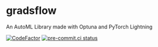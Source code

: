 # gradsflow
An AutoML Library made with Optuna and PyTorch Lightning

[![CodeFactor](https://www.codefactor.io/repository/github/gradsflow/gradsflow/badge)](https://www.codefactor.io/repository/github/gradsflow/gradsflow)
[![pre-commit.ci status](https://results.pre-commit.ci/badge/github/gradsflow/gradsflow/main.svg)](https://results.pre-commit.ci/latest/github/gradsflow/gradsflow/main)
